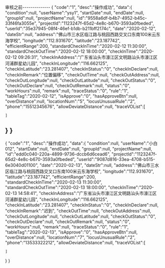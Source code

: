
审核之前--------------
{
  "code":"1",
  "desc":"操作成功",
  "data":{
    "condition":null,
    "userName":"ysy1",
    "startDate":null,
    "endDate":null,
    "groupId":null,
    "projectName":null,
    "id":"9558a6df-b4b7-4952-b45c-33f46fa3055e",
    "projectId":"1123247f-65d2-4e8c-b670-3593a0fbeded",
    "userId":"35e37945-08f4-46ef-b1db-b211bff2174c",
    "date":"2020-02-12",
    "dateStr":null,
    "address":"佛山市三水区临江路与桃园西路交叉口东南100米云东海学校",
    "longitude":"112.931670",
    "latitude":"23.187742",
    "efficientRange":200,
    "standardCheckInTime":"2020-02-12 11:30:00",
    "standardCheckOutTime":"2020-02-12 18:00:00",
    "checkInTime":"2020-02-12 09:26:31",
    "checkInAddress":"广东省汕头市濠江区文明路汕头市濠江区河浦群星幼儿园",
    "checkInLongitude":"116.662125",
    "checkInLatitude":"23.281407",
    "checkInStatus":"0",
    "checkInDeclare":null,
    "checkInRemark":"位置偏移",
    "checkOutTime":null,
    "checkOutAddress":null,
    "checkOutLongitude":null,
    "checkOutLatitude":null,
    "checkOutStatus":"0",
    "checkOutDeclare":null,
    "checkOutRemark":null,
    "status":"0",
    "workHours":null,
    "remark":null,
    "traceStatus":"0",
    "rule":"1",
    "tableTag":"2020-02-12",
    "isApprove":"0",
    "hasApproveBtn":null,
    "overDistance":null,
    "locationNum":"5",
    "locusUnusualRule":"2",
    "phone":"15512345676",
    "allowDeviateDistance":null,
    "traceVOList":[

    ]
  }
}
----------------

{
  "code":"1",
  "desc":"操作成功",
  "data":{
    "condition":null,
    "userName":"小白012",
    "startDate":null,
    "endDate":null,
    "groupId":null,
    "projectName":null,
    "id":"edd0c040-220a-4899-9736-dccb6d6cead6",
    "projectId":"1123247f-65d2-4e8c-b670-3593a0fbeded",
    "userId":"9087d816-33ea-4708-b515-6e3040d01100",
    "date":"2020-02-13",
    "dateStr":null,
    "address":"佛山市三水区临江路与桃园西路交叉口东南100米云东海学校",
    "longitude":"112.931670",
    "latitude":"23.187742",
    "efficientRange":200,
    "standardCheckInTime":"2020-02-13 11:30:00",
    "standardCheckOutTime":"2020-02-13 18:00:00",
    "checkInTime":"2020-02-13 14:58:41",
    "checkInAddress":"广东省汕头市濠江区文明路汕头市濠江区河浦群星幼儿园",
    "checkInLongitude":"116.662125",
    "checkInLatitude":"23.281407",
    "checkInStatus":"0",
    "checkInDeclare":null,
    "checkInRemark":"迟到",
    "checkOutTime":null,
    "checkOutAddress":null,
    "checkOutLongitude":null,
    "checkOutLatitude":null,
    "checkOutStatus":"0",
    "checkOutDeclare":null,
    "checkOutRemark":null,
    "status":"0",
    "workHours":null,
    "remark":null,
    "traceStatus":"0",
    "rule":"1",
    "tableTag":"2020-02-13",
    "isApprove":"0",
    "hasApproveBtn":null,
    "overDistance":null,
    "locationNum":"7",
    "locusUnusualRule":"2",
    "phone":"13533322212",
    "allowDeviateDistance":null,
    "traceVOList":[

    ]
  }
}